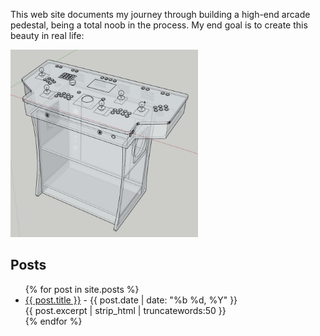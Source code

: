 This web site documents my journey through building a high-end arcade pedestal, being a total noob in the process.  My end goal is to create this beauty in real life:

<img src="assets/images/posts/2023-05-08/pedestal-xray.jpg" width="300" height="300" alt="Pedestal" />

## Posts

<ul>
  {% for post in site.posts %}
    <li>
		<div>
			<a href="{{ post.url }}">{{ post.title }}</a>
			<span class="text-sm text-zinc-400">- {{ post.date | date: "%b %d, %Y" }}</span>
		</div>
		<div>
			{{ post.excerpt | strip_html | truncatewords:50 }}
		</div>
    </li>
  {% endfor %}
</ul>
